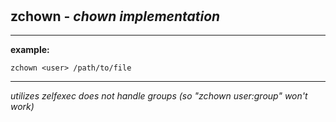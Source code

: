 ‎
=

## zchown - *chown implementation*

----------------------------------

**example:**

    zchown <user> /path/to/file

----------------------------------

*utilizes zelfexec*
*does not handle groups (so "zchown user:group" won't work)*
